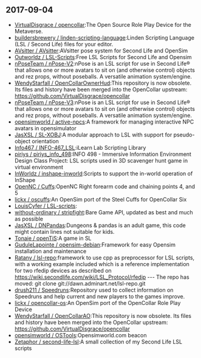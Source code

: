 ## 2017-09-04

* [VirtualDisgrace / opencollar](https://github.com/VirtualDisgrace/opencollar):The Open Source Role Play Device for the Metaverse.
* [buildersbrewery / linden-scripting-language](https://github.com/buildersbrewery/linden-scripting-language):Linden Scripting Language (LSL / Second Life) files for your editor.
* [AVsitter / AVsitter](https://github.com/AVsitter/AVsitter):AVsitter pose system for Second Life and OpenSim
* [Outworldz / LSL-Scripts](https://github.com/Outworldz/LSL-Scripts):Free LSL Scripts for Second Life and Opensim
* [nPoseTeam / nPose-V2](https://github.com/nPoseTeam/nPose-V2):nPose is an LSL script for use in Second Life® that allows one or more avatars to sit on (and otherwise control) objects and rez props, without poseballs. A versatile animation system/engine.
* [WendyStarfall / OpenCollarOwnerHud](https://github.com/WendyStarfall/OpenCollarOwnerHud):This repository is now obsolete. Its files and history have been merged into the OpenCollar upstream: https://github.com/VirtualDisgrace/opencollar
* [nPoseTeam / nPose-V3](https://github.com/nPoseTeam/nPose-V3):nPose is an LSL script for use in Second Life® that allows one or more avatars to sit on (and otherwise control) objects and rez props, without poseballs. A versatile animation system/engine.
* [opensimworld / active-npcs](https://github.com/opensimworld/active-npcs):A framework for managing interactive NPC avatars in opensimulator
* [JasXSL / SL-XOBJ](https://github.com/JasXSL/SL-XOBJ):A modular approach to LSL with support for pseudo-object orientation
* [Info467 / INFO-467_LSL](https://github.com/Info467/INFO-467_LSL):iLearn Lab Scripting Library
* [piriys / piriys_info_498](https://github.com/piriys/piriys_info_498):INFO 498 - Immersive Information Environment Design Class Project: LSL scripts used in 3D scavenger hunt game in virtual environment
* [InWorldz / inshape-inworld](https://github.com/InWorldz/inshape-inworld):Scripts to support the in-world operation of InShape
* [OpenNC / Cuffs](https://github.com/OpenNC/Cuffs):OpenNC Right forearm code and chaining points 4, and 5
* [lickx / oscuffs](https://github.com/lickx/oscuffs):An OpenSim port of the Steel Cuffs for OpenCollar Six
* [LouisCyfer / LSL-scripts](https://github.com/LouisCyfer/LSL-scripts):
* [without-ordinary / stripfight](https://github.com/without-ordinary/stripfight):Bare Game API, updated as best and much as possible
* [JasXSL / DNPandas](https://github.com/JasXSL/DNPandas):Dungeons & pandas is an adult game, this code might contain lines not suitable for kids.
* [Tonaie / openTiS](https://github.com/Tonaie/openTiS):A game in SL
* [GuduleLapointe / opensim-debian](https://github.com/GuduleLapointe/opensim-debian):Framework for easy Opensim installation and maintenance
* [Ratany / lsl-repo](https://github.com/Ratany/lsl-repo):framework to use cpp as preprocessor for LSL scripts, with a working example included which is a reference implementation for two rfedip devices as described on https://wiki.secondlife.com/wiki/LSL_Protocol/rfedip --- The repo has moved: git clone git://dawn.adminart.net/lsl-repo.git
* [drush211 / Speedruns](https://github.com/drush211/Speedruns):Repository used to collect information on Speedruns and help current and new players to the games improve.
* [lickx / opencollar-os](https://github.com/lickx/opencollar-os):An OpenSim port of the OpenCollar Role Play Device
* [WendyStarfall / OpenCollarAO](https://github.com/WendyStarfall/OpenCollarAO):This repository is now obsolete. Its files and history have been merged into the OpenCollar upstream: https://github.com/VirtualDisgrace/opencollar
* [opensimworld / OSTools](https://github.com/opensimworld/OSTools):Opensimworld.com beacon
* [Zetaphor / second-life-lsl](https://github.com/Zetaphor/second-life-lsl):A small collection of my Second Life LSL scripts
